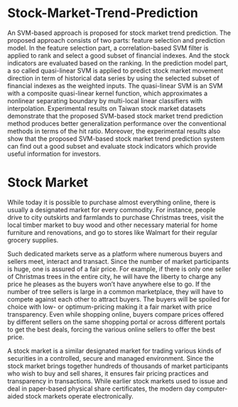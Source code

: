 # Stock-Market-Trend-Prediction
An SVM-based approach is proposed for stock market trend prediction. The proposed approach consists of two parts: feature selection and prediction model. In the feature selection part, a correlation-based SVM filter is applied to rank and select a good subset of financial indexes. And the stock indicators are evaluated based on the ranking. In the prediction model part, a so called quasi-linear SVM is applied to predict stock market movement direction in term of historical data series by using the selected subset of financial indexes as the weighted inputs. The quasi-linear SVM is an SVM with a composite quasi-linear kernel function, which approximates a nonlinear separating boundary by multi-local linear classifiers with interpolation. Experimental results on Taiwan stock market datasets demonstrate that the proposed SVM-based stock market trend prediction method produces better generalization performance over the conventional methods in terms of the hit ratio. Moreover, the experimental results also show that the proposed SVM-based stock market trend prediction system can find out a good subset and evaluate stock indicators which provide useful information for investors.

# Stock Market
While today it is possible to purchase almost everything online, there is usually a designated market for every commodity. For instance, people drive to city outskirts and farmlands to purchase Christmas trees, visit the local timber market to buy wood and other necessary material for home furniture and renovations, and go to stores like Walmart for their regular grocery supplies.

Such dedicated markets serve as a platform where numerous buyers and sellers meet, interact and transact. Since the number of market participants is huge, one is assured of a fair price. For example, if there is only one seller of Christmas trees in the entire city, he will have the liberty to charge any price he pleases as the buyers won’t have anywhere else to go. If the number of tree sellers is large in a common marketplace, they will have to compete against each other to attract buyers. The buyers will be spoiled for choice with low- or optimum-pricing making it a fair market with price transparency. Even while shopping online, buyers compare prices offered by different sellers on the same shopping portal or across different portals to get the best deals, forcing the various online sellers to offer the best price.

A stock market is a similar designated market for trading various kinds of securities in a controlled, secure and managed environment. Since the stock market brings together hundreds of thousands of market participants who wish to buy and sell shares, it ensures fair pricing practices and transparency in transactions. While earlier stock markets used to issue and deal in paper-based physical share certificates, the modern day computer-aided stock markets operate electronically.

